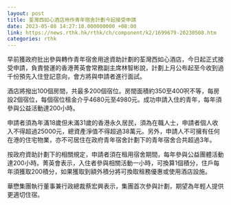 ```yaml
---
layout: post
title: 荃灣西如心酒店用作青年宿舍計劃今起接受申請
date: 2023-05-08 14:27:18.000000000 +08:00
link: https://news.rthk.hk/rthk/ch/component/k2/1699679-20230508.htm
categories: rthk
---
```


早前獲政府批出參與轉作青年宿舍用途資助計劃的荃灣西如心酒店，今日起正式接受申請，負責營運的香港菁英會常務副主席林智彬說，計劃上月公布起至今收到過千份預先入住登記意向，會方將與申請者進行面試。

酒店將撥出100個房間，共最多200個宿位。房間面積約350至400呎不等，每房設2個宿位，每個宿位租金介乎4680元至4980元。成功申請入住的青年，每年須參與公益活動達200小時。

申請者須為年滿18歲但未滿31歲的香港永久居民，須為在職人士，申請者個人收入不得超過25000元，總資產淨值不得超過38萬元。另外，申請人不可擁有任何在港的住宅物業，亦不可居住在政府青年宿舍計劃下的青年宿舍合共超過3年。

按政府資助計劃下的相關規定，申請者須在租用宿舍期間，每年參與公益團體活動達200小時。菁英會表示，入住者參與相關活動一小時，可換算1個積分，住戶每年須獲取200積分，如果獲取到額外積分將可換取租務優惠或使用酒店設施。

華懋集團執行董事兼行政總裁蔡宏興表示，集團首次參與計劃，期望為年輕人提供更適切住宿。
